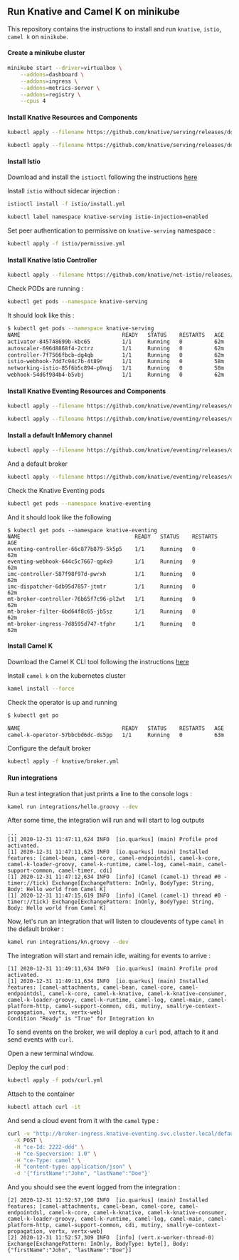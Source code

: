 ## Run Knative and Camel K on minikube

This repository contains the instructions to install and run `knative`, `istio`, `camel k` on `minikube`.

#### Create a minikube cluster

```bash
minikube start --driver=virtualbox \
    --addons=dashboard \
    --addons=ingress \
    --addons=metrics-server \
    --addons=registry \
    --cpus 4
```

#### Install Knative Resources and Components

```bash
kubectl apply --filename https://github.com/knative/serving/releases/download/v0.19.0/serving-crds.yaml

kubectl apply --filename https://github.com/knative/serving/releases/download/v0.19.0/serving-core.yaml
```

#### Install Istio

Download and install the `istioctl` following the instructions [here](https://istio.io/latest/docs/setup/getting-started/#download)

Install `istio` without sidecar injection : 

```bash
istioctl install -f istio/install.yml
```

```bash
kubectl label namespace knative-serving istio-injection=enabled
```

Set peer authentication to permissive on `knative-serving` namespace : 

```bash
kubectl apply -f istio/permissive.yml
```

#### Install Knative Istio Controller

```bash
kubectl apply --filename https://github.com/knative/net-istio/releases/download/v0.19.0/release.yaml
```

Check PODs are running : 

```bash
kubectl get pods --namespace knative-serving
```

It should look like this : 

```bash
$ kubectl get pods --namespace knative-serving
NAME                                READY   STATUS    RESTARTS   AGE
activator-845748699b-kbc65          1/1     Running   0          62m
autoscaler-696d8868f4-2ctrz         1/1     Running   0          62m
controller-7f7566fbcb-dg4qb         1/1     Running   0          62m
istio-webhook-7dd7c94c7b-4t89r      1/1     Running   0          58m
networking-istio-85f6b5c894-p9nqj   1/1     Running   0          58m
webhook-54d6f984b4-b5vbj            1/1     Running   0          62m
```

#### Install Knative Eventing Resources and Components

```bash
kubectl apply --filename https://github.com/knative/eventing/releases/download/v0.19.0/eventing-crds.yaml

kubectl apply --filename https://github.com/knative/eventing/releases/download/v0.19.0/eventing-core.yaml
```

#### Install a default InMemory channel

```bash
kubectl apply --filename https://github.com/knative/eventing/releases/download/v0.19.0/in-memory-channel.yaml
```

And a default broker 

```bash
kubectl apply --filename https://github.com/knative/eventing/releases/download/v0.19.0/mt-channel-broker.yaml
```

Check the Knative Eventing pods

```bash
kubectl get pods --namespace knative-eventing
```

And it should look like the following 

```
$ kubectl get pods --namespace knative-eventing
NAME                                    READY   STATUS    RESTARTS   AGE
eventing-controller-66c877b879-5k5p5    1/1     Running   0          62m
eventing-webhook-644c5c7667-qg4x9       1/1     Running   0          62m
imc-controller-587f98f97d-pwrxh         1/1     Running   0          62m
imc-dispatcher-6db95d7857-jtmtr         1/1     Running   0          62m
mt-broker-controller-76b65f7c96-pl2wt   1/1     Running   0          62m
mt-broker-filter-6bd64f8c65-jb5sz       1/1     Running   0          62m
mt-broker-ingress-7d8595d747-tfphr      1/1     Running   0          62m
```

#### Install Camel K

Download the Camel K CLI tool following the instructions [here](https://camel.apache.org/camel-k/latest/installation/installation.html#procedure)

Install `camel k` on the kubernetes cluster

```bash
kamel install --force
```

Check the operator is up and running 

```bash
$ kubectl get po

NAME                                READY   STATUS    RESTARTS   AGE
camel-k-operator-57bbcbd6dc-ds5pp   1/1     Running   0          63m

```

Configure the default broker 

```bash
kubectl apply -f knative/broker.yml
```

#### Run integrations

Run a test integration that just prints a line to the console logs :

```bash
kamel run integrations/hello.groovy --dev
```

After some time, the integration will run and will start to log outputs

```log
...
[1] 2020-12-31 11:47:11,624 INFO  [io.quarkus] (main) Profile prod activated.
[1] 2020-12-31 11:47:11,625 INFO  [io.quarkus] (main) Installed features: [camel-bean, camel-core, camel-endpointdsl, camel-k-core, camel-k-loader-groovy, camel-k-runtime, camel-log, camel-main, camel-support-common, camel-timer, cdi]
[1] 2020-12-31 11:47:12,634 INFO  [info] (Camel (camel-1) thread #0 - timer://tick) Exchange[ExchangePattern: InOnly, BodyType: String, Body: Hello world from Camel K]
[1] 2020-12-31 11:47:15,619 INFO  [info] (Camel (camel-1) thread #0 - timer://tick) Exchange[ExchangePattern: InOnly, BodyType: String, Body: Hello world from Camel K]
```

Now, let's run an integration that will listen to cloudevents of type `camel` in the default broker : 


```bash
kamel run integrations/kn.groovy --dev
```

The integration will start and remain idle, waiting for events to arrive : 

```log
[1] 2020-12-31 11:49:11,634 INFO  [io.quarkus] (main) Profile prod activated.
[1] 2020-12-31 11:49:11,634 INFO  [io.quarkus] (main) Installed features: [camel-attachments, camel-bean, camel-core, camel-endpointdsl, camel-k-core, camel-k-knative, camel-k-knative-consumer, camel-k-loader-groovy, camel-k-runtime, camel-log, camel-main, camel-platform-http, camel-support-common, cdi, mutiny, smallrye-context-propagation, vertx, vertx-web]
Condition "Ready" is "True" for Integration kn
```

To send events on the broker, we will deploy a `curl` pod, attach to it and send events with `curl`.

Open a new terminal window.

Deploy the curl pod : 

```bash
kubectl apply -f pods/curl.yml
```

Attach to the container

```bash
kubectl attach curl -it
```

And send a cloud event from it with the `camel` type : 

```bash
curl -v "http://broker-ingress.knative-eventing.svc.cluster.local/default/default" \
  -X POST \
  -H "ce-Id: 2222-ddd" \
  -H "ce-Specversion: 1.0" \
  -H "ce-Type: camel" \
  -H "content-type: application/json" \
  -d '{"firstName":"John", "lastName":"Doe"}'
```

And you should see the event logged from the integration : 

```log
[2] 2020-12-31 11:52:57,190 INFO  [io.quarkus] (main) Installed features: [camel-attachments, camel-bean, camel-core, camel-endpointdsl, camel-k-core, camel-k-knative, camel-k-knative-consumer, camel-k-loader-groovy, camel-k-runtime, camel-log, camel-main, camel-platform-http, camel-support-common, cdi, mutiny, smallrye-context-propagation, vertx, vertx-web]
[2] 2020-12-31 11:52:57,309 INFO  [info] (vert.x-worker-thread-0) Exchange[ExchangePattern: InOnly, BodyType: byte[], Body: {"firstName":"John", "lastName":"Doe"}]
```


